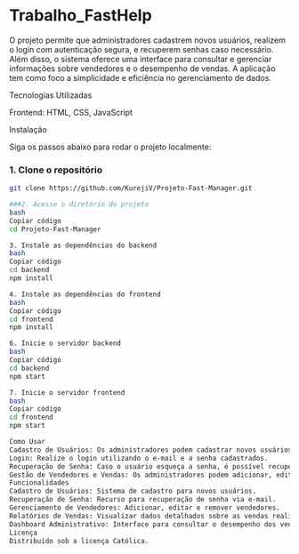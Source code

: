 # Trabalho_FastHelp
O projeto permite que administradores cadastrem novos usuários, realizem o login com autenticação segura, e recuperem senhas caso necessário. Além disso, o sistema oferece uma interface para consultar e gerenciar informações sobre vendedores e o desempenho de vendas. A aplicação tem como foco a simplicidade e eficiência no gerenciamento de dados.

Tecnologias Utilizadas

Frontend: HTML, CSS, JavaScript

Instalação

Siga os passos abaixo para rodar o projeto localmente:

### 1. Clone o repositório

```bash
git clone https://github.com/KurejiV/Projeto-Fast-Manager.git

###2. Acesse o diretório do projeto
bash
Copiar código
cd Projeto-Fast-Manager

3. Instale as dependências do backend
bash
Copiar código
cd backend
npm install

4. Instale as dependências do frontend
bash
Copiar código
cd frontend
npm install

6. Inicie o servidor backend
bash
Copiar código
cd backend
npm start

7. Inicie o servidor frontend
bash
Copiar código
cd frontend
npm start

Como Usar
Cadastro de Usuários: Os administradores podem cadastrar novos usuários através de um formulário simples. Após o cadastro, o usuário receberá um e-mail com a confirmação.
Login: Realize o login utilizando o e-mail e a senha cadastrados.
Recuperação de Senha: Caso o usuário esqueça a senha, é possível recuperar a senha através de um link enviado por e-mail.
Gestão de Vendedores e Vendas: Os administradores podem adicionar, editar ou remover vendedores e registrar vendas realizadas por cada um. Também é possível visualizar relatórios sobre o desempenho dos vendedores e o total de vendas.
Funcionalidades
Cadastro de Usuários: Sistema de cadastro para novos usuários.
Recuperação de Senha: Recurso para recuperação de senha via e-mail.
Gerenciamento de Vendedores: Adicionar, editar e remover vendedores.
Relatórios de Vendas: Visualizar dados detalhados sobre as vendas realizadas por cada vendedor.
Dashboard Administrativo: Interface para consultar o desempenho dos vendedores e o total de vendas.
Licença
Distribuído sob a licença Católica.
